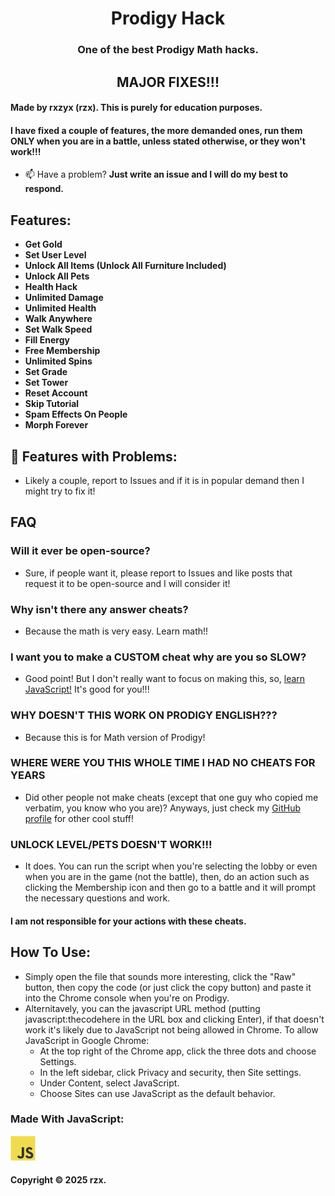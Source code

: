 <h1 align="center">Prodigy Hack</h1>
<h3 align="center">One of the best Prodigy Math hacks.</h3>
<h2 align="center">MAJOR FIXES!!!</h3>

#### Made by rxzyx (rzx). This is purely for education purposes.
#### I have fixed a couple of features, the more demanded ones, run them ONLY when you are in a battle, unless stated otherwise, or they won't work!!!
- 📫 Have a problem? **Just write an issue and I will do my best to respond.**

## Features:

- **Get Gold**
- **Set User Level**
- **Unlock All Items (Unlock All Furniture Included)**
- **Unlock All Pets**
- **Health Hack**
- **Unlimited Damage**
- **Unlimited Health**
- **Walk Anywhere**
- **Set Walk Speed**
- **Fill Energy**
- **Free Membership**
- **Unlimited Spins**
- **Set Grade**
- **Set Tower**
- **Reset Account**
- **Skip Tutorial**
- **Spam Effects On People**
- **Morph Forever**
## 🤖 Features with Problems:

- Likely a couple, report to Issues and if it is in popular demand then I might try to fix it!

## FAQ

### Will it ever be open-source?

- Sure, if people want it, please report to Issues and like posts that request it to be open-source and I will consider it!

### Why isn't there any answer cheats?

- Because the math is very easy. Learn math!!

### I want you to make a CUSTOM cheat why are you so SLOW?

- Good point! But I don't really want to focus on making this, so, <a href="https://www.google.com/search?q=learn+javascript">learn JavaScript!</a> It's good for you!!!

### WHY DOESN'T THIS WORK ON PRODIGY ENGLISH???

- Because this is for Math version of Prodigy!

### WHERE WERE YOU THIS WHOLE TIME I HAD NO CHEATS FOR YEARS

- Did other people not make cheats (except that one guy who copied me verbatim, you know who you are)? Anyways, just check my <a href="https://github.com/rxzyx">GitHub profile</a> for other cool stuff!

### UNLOCK LEVEL/PETS DOESN'T WORK!!!

- It does. You can run the script when you're selecting the lobby or even when you are in the game (not the battle), then, do an action such as clicking the Membership icon and then go to a battle and it will prompt the necessary questions and work.

#### I am not responsible for your actions with these cheats.

## How To Use:

- Simply open the file that sounds more interesting, click the "Raw" button, then copy the code (or just click the copy button) and paste it into the Chrome console when you're on Prodigy.
- Alternitavely, you can the javascript URL method (putting javascript:thecodehere in the URL box and clicking Enter), if that doesn't work it's likely due to JavaScript not being allowed in Chrome. To allow JavaScript in Google Chrome:
  - At the top right of the Chrome app, click the three dots and choose Settings.
  - In the left sidebar, click Privacy and security, then Site settings.
  - Under Content, select JavaScript.
  - Choose Sites can use JavaScript as the default behavior.

<h3 align="left">Made With JavaScript:</h3>
<p align="left"> <a href="https://developer.mozilla.org/en-US/docs/Web/JavaScript" target="_blank" rel="noreferrer"> <img src="https://raw.githubusercontent.com/devicons/devicon/master/icons/javascript/javascript-original.svg" alt="javascript" width="40" height="40"/> </a> </p>

#### Copyright &copy; 2025 rzx.

